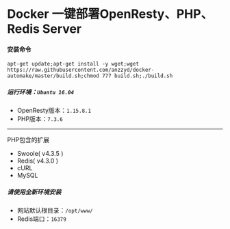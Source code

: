 # Docker 一键部署OpenResty、PHP、Redis Server
#### 安装命令
`apt-get update;apt-get install -y wget;wget https://raw.githubusercontent.com/anzzyd/docker-automake/master/build.sh;chmod 777 build.sh;./build.sh`

##### 运行环境：`Ubuntu 16.04`
- OpenResty版本：`1.15.8.1`
- PHP版本：`7.3.6`
------------
PHP包含的扩展
- Swoole( v4.3.5 )
- Redis( v4.3.0 )
- cURL
- MySQL

##### 请使用全新环境安装
- 网站默认根目录：`/opt/www/`
- Redis端口：`16379`
